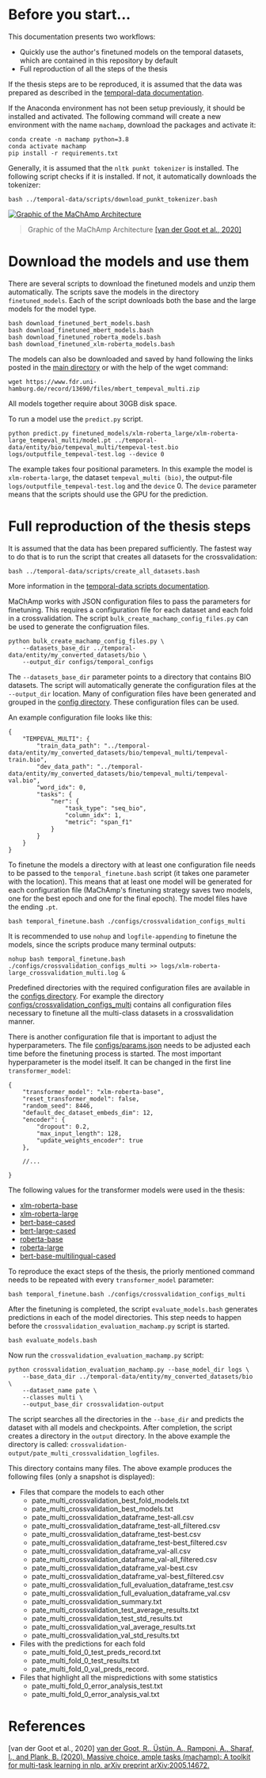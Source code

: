 # Before you start...

This documentation presents two workflows:
* Quickly use the author's finetuned models on the temporal datasets, which are contained in this repository by default
* Full reproduction of all the steps of the thesis

If the thesis steps are to be reproduced, it is assumed that the data was prepared as described in the [temporal-data documentation](../temporal-data/).

If the Anaconda environment has not been setup previously, it should be installed and activated.
The following command will create a new environment with the name ``machamp``, download the packages and activate it:

```
conda create -n machamp python=3.8
conda activate machamp
pip install -r requirements.txt
```

Generally, it is assumed that the ``nltk punkt tokenizer`` is installed.
The following script checks if it is installed.
If not, it automatically downloads the tokenizer:

```
bash ../temporal-data/scripts/download_punkt_tokenizer.bash
```

[![Graphic of the MaChAmp Architecture](../docs/images/machamp_architecture-small.png)](#download-the-models-and-use-them)
> Graphic of the MaChAmp Architecture [[van der Goot et al., 2020]](#references)





# Download the models and use them

There are several scripts to download the finetuned models and unzip them automatically.
The scripts save the models in the directory ``finetuned_models``.
Each of the script downloads both the base and the large models for the model type.

```
bash download_finetuned_bert_models.bash
bash download_finetuned_mbert_models.bash
bash download_finetuned_roberta_models.bash
bash download_finetuned_xlm-roberta_models.bash
```

The models can also be downloaded and saved by hand following the links posted in the [main directory](..) or with the help of the wget command:

```
wget https://www.fdr.uni-hamburg.de/record/13690/files/mbert_tempeval_multi.zip
```

All models together require about 30GB disk space.

To run a model use the ``predict.py`` script.

```
python predict.py finetuned_models/xlm-roberta_large/xlm-roberta-large_tempeval_multi/model.pt ../temporal-data/entity/bio/tempeval_multi/tempeval-test.bio logs/outputfile_tempeval-test.log --device 0 
```

The example takes four positional parameters.
In this example the model is ``xlm-roberta-large``, the dataset ``tempeval_multi (bio)``, the output-file ``logs/outputfile_tempeval-test.log`` and the ``device`` 0.
The ``device`` parameter means that the scripts should use the GPU for the prediction.





# Full reproduction of the thesis steps

It is assumed that the data has been prepared sufficiently.
The fastest way to do that is to run the script that creates all datasets for the crossvalidation:

```
bash ../temporal-data/scripts/create_all_datasets.bash 
```

More information in the [temporal-data scripts documentation](../temporal-data/scripts/).

MaChAmp works with JSON configuration files to pass the parameters for finetuning.
This requires a configuration file for each dataset and each fold in a crossvalidation.
The script ``bulk_create_machamp_config_files.py`` can be used to generate the configruation files.

```
python bulk_create_machamp_config_files.py \
    --datasets_base_dir ../temporal-data/entity/my_converted_datasets/bio \
    --output_dir configs/temporal_configs
```

The ``--datasets_base_dir`` parameter points to a directory that contains BIO datasets.
The script will automatically generate the configuration files at the ``--output_dir`` location.
Many of configuration files have been generated and grouped in the [config directory](configs).
These configuration files can be used.

An example configuration file looks like this:

```
{
    "TEMPEVAL_MULTI": {
        "train_data_path": "../temporal-data/entity/my_converted_datasets/bio/tempeval_multi/tempeval-train.bio",
        "dev_data_path": "../temporal-data/entity/my_converted_datasets/bio/tempeval_multi/tempeval-val.bio",
        "word_idx": 0,
        "tasks": {
            "ner": {
                "task_type": "seq_bio",
                "column_idx": 1,
                "metric": "span_f1"
            }
        }
    }
}
```

To finetune the models a directory with at least one configuration file needs to be passed to the ``temporal_finetune.bash`` script (it takes one parameter with the location).
This means that at least one model will be generated for each configuration file (MaChAmp's finetuning strategy saves two models, one for the best epoch and one for the final epoch).
The model files have the ending ``.pt``.

```
bash temporal_finetune.bash ./configs/crossvalidation_configs_multi
```

It is recommended to use ``nohup`` and ``logfile-appending`` to finetune the models, since the scripts produce many terminal outputs:

```
nohup bash temporal_finetune.bash ./configs/crossvalidation_configs_multi >> logs/xlm-roberta-large_crossvalidation_multi.log &
```

Predefined directories with the required configuration files are available in the [configs directory](configs).
For example the directory [configs/crossvalidation_configs_multi](configs/crossvalidation_configs_multi) contains all configuration files necessary to finetune all the multi-class datasets in a crossvalidation manner.

There is another configuration file that is important to adjust the hyperparameters.
The file [configs/params.json](configs/params.json) needs to be adjusted each time before the finetuning process is started.
The most important hyperparameter is the model itself.
It can be changed in the first line ``transformer_model``:

```
{
    "transformer_model": "xlm-roberta-base",
    "reset_transformer_model": false,
    "random_seed": 8446,
    "default_dec_dataset_embeds_dim": 12,
    "encoder": {
        "dropout": 0.2,
        "max_input_length": 128,
        "update_weights_encoder": true
    },

    //...

}
```

The following values for the transformer models were used in the thesis:

* [xlm-roberta-base](https://huggingface.co/xlm-roberta-base)
* [xlm-roberta-large](https://huggingface.co/xlm-roberta-large)
* [bert-base-cased](https://huggingface.co/bert-base-cased)
* [bert-large-cased](https://huggingface.co/bert-large-cased)
* [roberta-base](https://huggingface.co/roberta-base)
* [roberta-large](https://huggingface.co/roberta-large)
* [bert-base-multilingual-cased](https://huggingface.co/bert-base-multilingual-cased)

To reproduce the exact steps of the thesis, the priorly mentioned command needs to be repeated with every ``transformer_model`` parameter:

```
bash temporal_finetune.bash ./configs/crossvalidation_configs_multi
```

After the finetuning is completed, the script ``evaluate_models.bash`` generates predictions in each of the model directories.
This step needs to happen before the ``crossvalidation_evaluation_machamp.py`` script is started.

```
bash evaluate_models.bash
```

Now run the ``crossvalidation_evaluation_machamp.py`` script:

```
python crossvalidation_evaluation_machamp.py --base_model_dir logs \
    --base_data_dir ../temporal-data/entity/my_converted_datasets/bio \
    --dataset_name pate \
    --classes multi \
    --output_base_dir crossvalidation-output
```

The script searches all the directories in the ``--base_dir`` and predicts the dataset with all models and checkpoints.
After completion, the script creates a directory in the ``output`` directory.
In the above example the directory is called: ``crossvalidation-output/pate_multi_crossvalidation_logfiles``.

This directory contains many files.
The above example produces the following files (only a snapshot is displayed):

* Files that compare the models to each other
    * pate_multi_crossvalidation_best_fold_models.txt
    * pate_multi_crossvalidation_best_models.txt
    * pate_multi_crossvalidation_dataframe_test-all.csv
    * pate_multi_crossvalidation_dataframe_test-all_filtered.csv
    * pate_multi_crossvalidation_dataframe_test-best.csv
    * pate_multi_crossvalidation_dataframe_test-best_filtered.csv
    * pate_multi_crossvalidation_dataframe_val-all.csv
    * pate_multi_crossvalidation_dataframe_val-all_filtered.csv
    * pate_multi_crossvalidation_dataframe_val-best.csv
    * pate_multi_crossvalidation_dataframe_val-best_filtered.csv
    * pate_multi_crossvalidation_full_evaluation_dataframe_test.csv
    * pate_multi_crossvalidation_full_evaluation_dataframe_val.csv
    * pate_multi_crossvalidation_summary.txt
    * pate_multi_crossvalidation_test_average_results.txt
    * pate_multi_crossvalidation_test_std_results.txt
    * pate_multi_crossvalidation_val_average_results.txt
    * pate_multi_crossvalidation_val_std_results.txt
* Files with the predictions for each fold
    * pate_multi_fold_0_test_preds_record.txt
    * pate_multi_fold_0_test_results.txt
    * pate_multi_fold_0_val_preds_record.
* Files that highlight all the mispredictions with some statistics
    * pate_multi_fold_0_error_analysis_test.txt
    * pate_multi_fold_0_error_analysis_val.txt





# References

[van der Goot et al., 2020] [van der Goot, R., Üstün, A., Ramponi, A., Sharaf, I., and Plank, B. (2020). Massive choice, ample tasks (machamp): A toolkit for multi-task learning in nlp. arXiv preprint arXiv:2005.14672.](https://arxiv.org/abs/2005.14672)